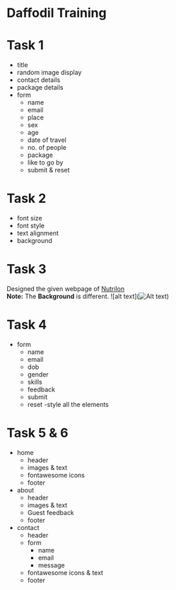 # Daffodil Training

# Task 1 
- title
- random image display
- contact details
- package details
- form
    - name
    - email
    - place
    - sex
    - age
    - date of travel
    - no. of people
    - package
    - like to go by
    - submit & reset

# Task 2
- font size
- font style
- text alignment
- background

# Task 3
Designed the given webpage of [Nutrilon](https://drive.google.com/drive/folders/1bsZ-FOuvSxl68Ljjo3w9VXNnlXZnB8bf)<br>
**Note:** The **Background** is different.
![alt text](![Alt text](task3.jpg?raw=true "Title"))

# Task 4
- form
    - name
    - email
    - dob
    - gender
    - skills
    - feedback
    - submit
    - reset
-style all the elements

# Task 5 & 6
- home
    - header
    - images & text
    - fontawesome icons
    - footer
- about
    - header
    - images & text
    - Guest feedback
    - footer
- contact
    - header
    - form
        - name
        - email
        - message
    - fontawesome icons & text
    - footer

